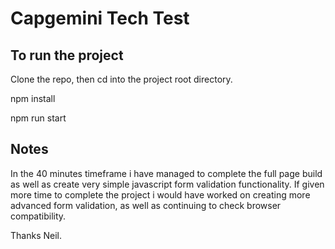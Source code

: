 Capgemini Tech Test
==============================

To run the project
--------

Clone the repo, then cd into the project root directory.

npm install

npm run start

Notes
--------

In the 40 minutes timeframe i have managed to complete the full page build as well as create very simple javascript form validation functionality. If given more time to complete the project i would have worked on creating more advanced form validation, as well as continuing to check browser compatibility.

Thanks Neil.

